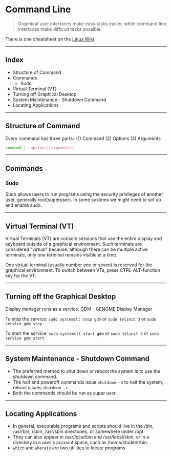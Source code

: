 # Command Line

> Graphical user interfaces make easy tasks easier, while command line interfaces make difficult tasks possible

There is one cheatsheet on the [Linux Wiki](https://github.com/Ravi-Upadhyay/linux-playground/wiki/My-Cheat-sheet)

___

## Index

- Structure of Command
- Commands
    - Sudo
- Virtual Terminal (VT)
- Turning off Graphical Desktop
- System Maintenance - Shutdown Command
- Locating Applications

___

## Structure of Command

Every command has three parts- (1) Command (2) Options (3) Arguments

```bash
command [--options][arguments]

```

___

## Commands

### Sudo
Sudo allows users to run programs using the security privileges of another user, generally root(superuser). In some systems we might need to set up and enable sudo.

___

## Virtual Terminal (VT)

Virtual Terminals (VT) are console sessions that use the entire display and keyboard outside of a graphical environment. Such terminals are considered "virtual" because, although there can be multiple active terminals, only one terminal remains visible at a time.

One virtual terminal (usually number one or seven) is reserved for the graphical environment. To switch between VTs, press CTRL-ALT-function key for the VT.

___

## Turning off the Graphical Desktop

Display manager runs as a service. GDM - GENOME Display Manager

To stop the service: 
`sudo systemctl stop gdm` or 
`sudo telinit 3` or 
`sudo service gdm stop`

To start the service: 
`sudo systemctl start gdm` or 
`sudo telinit 5` or 
`sudo service gdm start`

___

## System Maintenance - Shutdown Command

- The preferred method to shut down or reboot the system is to use the shutdown command.
- The halt and poweroff commands issue `shutdown -h` to halt the system; reboot issues `shutdown -r`.
- Both the commands should be run as super user.

___

## Locating Applications

- In general, executable programs and scripts should live in the /bin, /usr/bin, /sbin, /usr/sbin directories, or somewhere under /opt
- They can also appear in /usr/local/bin and /usr/local/sbin, or in a directory in a user's account space, such as /home/student/bin.
- `which` and `whereis` are two utilities to locate programs

